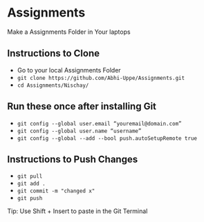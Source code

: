 # Assignments

Make a Assignments Folder in Your laptops 
## Instructions to Clone
* Go to your local Assignments Folder
* `git clone https://github.com/Abhi-Uppe/Assignments.git`
* `cd Assignments/Nischay/`


## Run these once after installing Git
* `git config --global user.email “youremail@domain.com”`
* `git config --global user.name “username”`
* `git config --global --add --bool push.autoSetupRemote true`


## Instructions to Push Changes
* `git pull`
* `git add .`
* `git commit -m "changed x"`
* `git push`

Tip: Use Shift + Insert to paste in the Git Terminal
